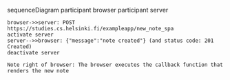 sequenceDiagram
    participant browser
    participant server
   
    browser->>server: POST https://studies.cs.helsinki.fi/exampleapp/new_note_spa
    activate server
    server-->>browser: {"message":"note created"} (and status code: 201 Created)
    deactivate server
    
    Note right of browser: The browser executes the callback function that renders the new note 
    
